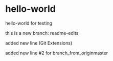 # hello-world
hello-world for testing

this is a new branch: readme-edits

added new line (Git Extensions)

added new line #2 for branch_from_originmaster